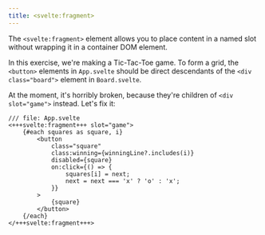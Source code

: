 ```yaml
---
title: <svelte:fragment>
---
```


The `<svelte:fragment>` element allows you to place content in a named slot without wrapping it in a container DOM element.

In this exercise, we're making a Tic-Tac-Toe game. To form a grid, the `<button>` elements in `App.svelte` should be direct descendants of the `<div class="board">` element in `Board.svelte`.

At the moment, it's horribly broken, because they're children of `<div slot="game">` instead. Let's fix it:

```svelte
/// file: App.svelte
<+++svelte:fragment+++ slot="game">
	{#each squares as square, i}
		<button
			class="square"
			class:winning={winningLine?.includes(i)}
			disabled={square}
			on:click={() => {
				squares[i] = next;
				next = next === 'x' ? 'o' : 'x';
			}}
		>
			{square}
		</button>
	{/each}
</+++svelte:fragment+++>
```